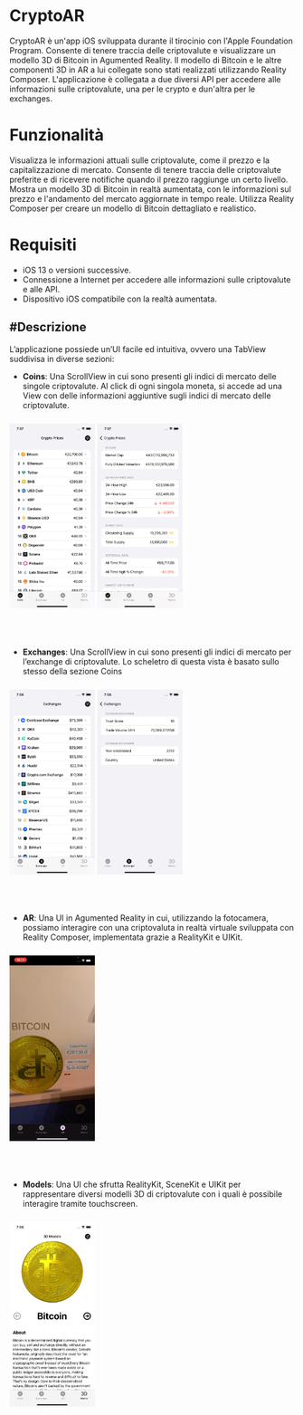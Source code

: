 # CryptoAR
CryptoAR è un'app iOS sviluppata durante il tirocinio con l'Apple Foundation Program. Consente di tenere traccia delle criptovalute e visualizzare un modello 3D di Bitcoin in Agumented Reality. Il modello di Bitcoin e le altre componenti 3D in AR a lui collegate sono stati realizzati utilizzando Reality Composer. L'applicazione è collegata a due diversi API per accedere alle informazioni sulle criptovalute, una per le crypto e dun'altra per le exchanges.

# Funzionalità
Visualizza le informazioni attuali sulle criptovalute, come il prezzo e la capitalizzazione di mercato.
Consente di tenere traccia delle criptovalute preferite e di ricevere notifiche quando il prezzo raggiunge un certo livello.
Mostra un modello 3D di Bitcoin in realtà aumentata, con le informazioni sul prezzo e l'andamento del mercato aggiornate in tempo reale.
Utilizza Reality Composer per creare un modello di Bitcoin dettagliato e realistico.

# Requisiti
- iOS 13 o versioni successive.
- Connessione a Internet per accedere alle informazioni sulle criptovalute e alle API.
- Dispositivo iOS compatibile con la realtà aumentata.

#Descrizione
--------------
L’applicazione possiede un’UI facile ed intuitiva, ovvero una TabView suddivisa in diverse sezioni:
- **Coins**: Una ScrollView in cui sono presenti gli indici di mercato delle
singole criptovalute. Al click di ogni singola moneta, si accede ad una View con delle informazioni aggiuntive sugli indici di mercato delle criptovalute.


<img src = "./Assets.xcassets/coins.jpeg" style="width: 30%; margin-top: 10px;"></img>
<img src = "./Assets.xcassets/crypto-desc.jpeg" style="width: 30%; margin-top: 10px;"></img>
<br></br>
<br></br>

- **Exchanges**: Una ScrollView in cui sono presenti gli indici di mercato
per l’exchange di criptovalute. Lo scheletro di questa vista è basato sullo stesso della sezione Coins


<img src = "./Assets.xcassets/exchange.jpeg" style="width: 30%; margin-top: 10px;"></img>
<img src = "./Assets.xcassets/ex-desc.jpg" style="width: 30%; margin-top: 10px;"></img>
<br></br>
<br></br>


- **AR**: Una UI in Agumented Reality in cui, utilizzando la fotocamera,
possiamo interagire con una criptovaluta in realtà virtuale sviluppata
con Reality Composer, implementata grazie a RealityKit e UIKit.

<img src = "./Assets.xcassets/AR.png" style="width: 30%; margin-top: 10px;"></img>
<br></br>
<br></br>

- **Models**: Una UI che sfrutta RealityKit, SceneKit e UIKit per rappresentare diversi modelli 3D di criptovalute con i quali è possibile interagire tramite touchscreen.


<img src = "./Assets.xcassets/models.jpg" style="width: 30%; margin-top: 10px;"></img>
<br></br>
<br></br>
